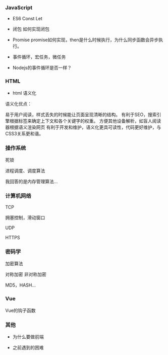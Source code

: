 ### JavaScript

- ES6 Const Let

- 闭包 如何实现闭包

- Promise promise如何实现，then是什么时候执行，为什么同步函数会异步执行。

- 事件循环，宏任务，微任务

- Nodejs的事件循环是否一样？

### HTML

- html 语义化

语义化优点：

易于用户阅读，样式丢失的时候能让页面呈现清晰的结构。
有利于SEO，搜索引擎根据标签来确定上下文和各个关键字的权重。
方便其他设备解析，如盲人阅读器根据语义渲染网页
有利于开发和维护，语义化更具可读性，代码更好维护，与CSS3关系更和谐。

### 操作系统

死锁

进程调度、调度算法

我回答的是内存管理算法...

### 计算机网络

TCP

拥塞控制，滑动窗口

UDP

HTTPS

### 密码学

加密算法

对称加密 非对称加密

MD5，HASH...

### Vue

Vue的钩子函数

### 其他

- 为什么要做前端

- 之前遇到的困难
